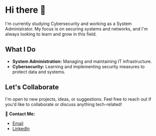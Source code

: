 # Hi there 👋

I'm currently studying Cybersecurity and working as a System Administrator. My focus is on securing systems and networks, and I'm always looking to learn and grow in this field.

## What I Do
- **System Administration:** Managing and maintaining IT infrastructure.
- **Cybersecurity:** Learning and implementing security measures to protect data and systems.

## Let's Collaborate
I'm open to new projects, ideas, or suggestions. Feel free to reach out if you'd like to collaborate or discuss anything tech-related!

📧 **Contact Me:**
- [Email](https://t.me/AslonNarzulloyev)
- [LinkedIn](https://www.linkedin.com/in/aslon-narzulloyev-578228238/)
